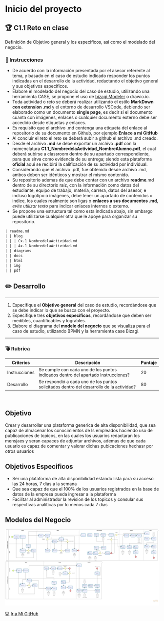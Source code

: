 # Inicio del proyecto

## :trophy: C1.1 Reto en clase

Definición de Objetivo general y los especificos, asi como el modelado del negocio.

### :blue_book: Instrucciones

- De acuerdo con la información presentada por el asesor referente al tema, y basado en el caso de estudio indicado responder los puntos indicadas en el desarrollo de la actividad, redactando el objetivo general y sus objetivos especificos.
- Elabore el modelado del negocio del caso de estudio, utilizando una herramienta CASE, se propone el uso de [bizagi Modeler](https://www.bizagi.com/plataforma/modeler) o drawio.io.
- Toda actividad o reto se deberá realizar utilizando el estilo **MarkDown con extension .md** y el entorno de desarrollo VSCode, debiendo ser elaborado como un documento **single page**, es decir si el documento cuanta con imágenes, enlaces o cualquier documento externo debe ser accedido desde etiquetas y enlaces.
- Es requisito que el archivo .md contenga una etiqueta del enlace al repositorio de su documento en Github, por ejemplo **Enlace a mi GitHub**
- Al concluir el reto el reto se deberá subir a github el archivo .md creado.
- Desde el archivo **.md** se debe exportar un archivo **.pdf** con la nomenclatura **C1.1_NombredelaActividad_NombreAlumno.pdf**, el cual deberá subirse a classroom dentro de su apartado correspondiente, para que sirva como evidencia de su entrega; siendo esta plataforma **oficial** aquí se recibirá la calificación de su actividad por individual.
- Considerando que el archivo .pdf, fue obtenido desde archivo .md, ambos deben ser idénticos y mostrar el mismo contenido.
- Su repositorio ademas de que debe contar con un archivo **readme**.md dentro de su directorio raíz, con la información como datos del estudiante, equipo de trabajo, materia, carrera, datos del asesor, e incluso logotipo o imágenes, debe tener un apartado de contenidos o indice, los cuales realmente son ligas o **enlaces a sus documentos .md**, _evite utilizar texto_ para indicar enlaces internos o externo.
- Se propone una estructura tal como esta indicada abajo, sin embargo puede utilizarse cualquier otra que le apoye para organizar su repositorio.

```
| readme.md
| | blog
| | | Cx.1_NombredelaActividad.md
| | | Ax.1_NombredelaActividad.md
| | diagrams
| | docs
| | html
| | img
| | pdf    
```



## :pencil2: Desarrollo

___

1. Especifique el  **Objetivo general** del caso de estudio, recordándose que se debe indicar lo que se busca con el proyecto.
2. Especifique tres **objetivos específicos**, recordándose que deben ser medibles, cuantificables y logrables.
3. Elabore el diagrama del **modelo del negocio** que se visualiza para el caso de estudio, utilizando BPMN y la herramienta case Bizagi.

___

### :bomb: Rubrica


| Criterios     | Descripción                                                                                  | Puntaje |
| ------------- | -------------------------------------------------------------------------------------------- | ------- |
| Instrucciones | Se cumple con cada uno de los puntos indicados dentro del apartado Instrucciones?            | 20 |
| Desarrollo    | Se respondió a cada uno de los puntos solicitados dentro del desarrollo de la actividad?     | 80      |

<br>

## Objetivo
Crear y desarrollar una plataforma generica de alta disponibilidad,  que sea capaz de almacenar los conocimientos de ls empleados haciendo uso  de publicaciones de topicos, en las cuales los usuarios redactaran los mensjaes y seran capaces de adjuntar archivos, ademas de que cada usuario es capaz de comentar y valorar dichas pubicaciones hechasr por otros usuarios 
## Objetivos Especificos


* Ser una plataforma de alta disponibilidad estando lista para su acceso  las 24 horas, 7 dias a la semana 
* Que sea capaz de que el 100% de los usuarios registrados en la base de datos de la empresa pueda ingresar a la plataforma
* Facilitar al administrador la revision de los topicos y consular sus respectivas  analiticas por lo menos cada 7 dias
## Modelos del Negocio 

![](https://github.com/JavierChavez/AnalisisSoftwareJavierCV/blob/main/Img/modelo%20del%20negocio.jpg?raw=true)

:computer: [Ir a Mi GitHub](https://github.com/JavierChavez/AnalisisSoftwareJavierCV)